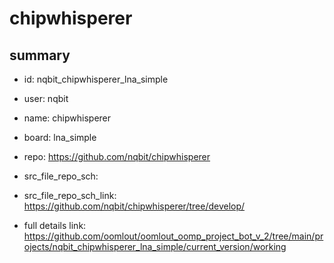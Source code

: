 # chipwhisperer
 
## summary 
* id: nqbit_chipwhisperer_lna_simple
* user: nqbit
* name: chipwhisperer
* board: lna_simple
* repo: https://github.com/nqbit/chipwhisperer



* src_file_repo_sch: 
* src_file_repo_sch_link: https://github.com/nqbit/chipwhisperer/tree/develop/
* full details link: https://github.com/oomlout/oomlout_oomp_project_bot_v_2/tree/main/projects/nqbit_chipwhisperer_lna_simple/current_version/working  







